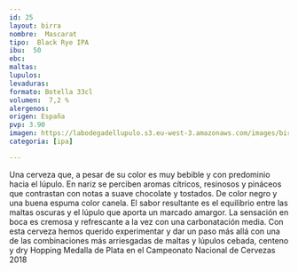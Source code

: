 ```yaml
---
id: 25
layout: birra
nombre:  Mascarat
tipo:  Black Rye IPA
ibu:  50
ebc:
maltas: 
lupulos: 
levaduras: 
formato: Botella 33cl
volumen:  7,2 %
alergenos: 
origen: España
pvp: 3.90
imagen: https://labodegadellupulo.s3.eu-west-3.amazonaws.com/images/birras/mascarat.jpg
categoria: [ipa]

---
```

Una cerveza que, a pesar de su color es muy bebible y con predominio hacia el lúpulo. En nariz se perciben aromas cítricos, resinosos y pináceos que contrastan con notas a suave chocolate y tostados. De color negro y una buena espuma color canela. El sabor resultante es el equilibrio entre las maltas oscuras y el lúpulo que aporta un marcado amargor. La sensación en boca es cremosa y refrescante a la vez con una carbonatación media. Con esta cerveza hemos querido experimentar y dar un paso más allá con una de las combinaciones más arriesgadas de maltas  y lúpulos cebada, centeno y dry Hopping
Medalla de Plata en el Campeonato Nacional de Cervezas 2018






















